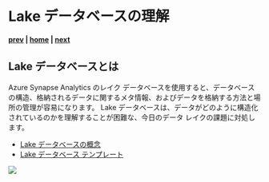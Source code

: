 # Lake データベースの理解

#### [prev](./databasetemplates.md) | [home](./readme.md)  | [next](./mapdata.md)

## Lake データベースとは
Azure Synapse Analytics のレイク データベースを使用すると、データベースの構造、格納されるデータに関するメタ情報、およびデータを格納する方法と場所の管理が容易になります。 Lake データベースは、データがどのように構造化されているのかを理解することが困難な、今日のデータ レイクの課題に対処します。
* [Lake データベースの概念](https://docs.microsoft.com/ja-jp/azure/synapse-analytics/database-designer/concepts-lake-database)
* [Lake データベース テンプレート](https://docs.microsoft.com/ja-jp/azure/synapse-analytics/database-designer/concepts-database-templates)

![](/FTALive/SynapseDatabaseTemplates/images/lakedatabase.png)
